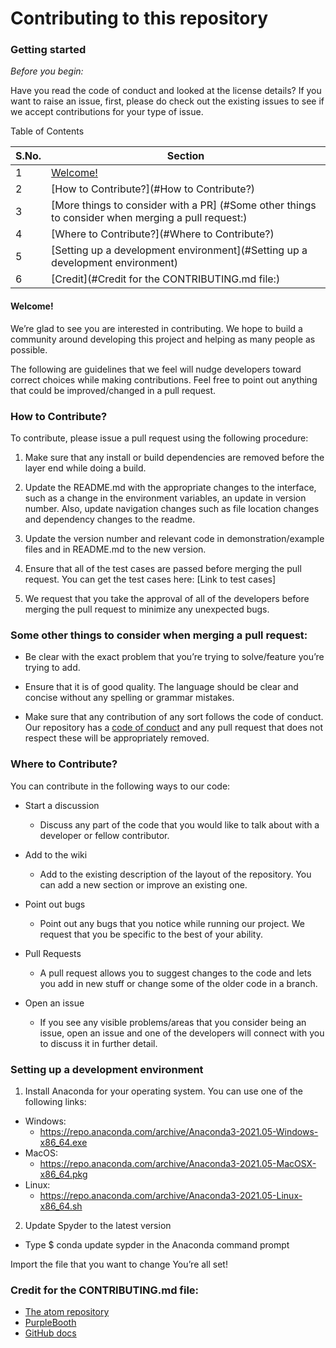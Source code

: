 # Contributing to this repository

### Getting started

*Before you begin:*

Have you read the code of conduct and looked at the license details?
If you want to raise an issue, first, please do check out the existing issues to see if we accept contributions for your type of issue.


Table of Contents

S.No. | Section 
----- | ------- 
1 | [Welcome!](#welcome!)
2 | [How to Contribute?](#How to Contribute?)
3 | [More things to consider with a PR] (#Some other things to consider when merging a pull request:)
4 | [Where to Contribute?](#Where to Contribute?)
5 | [Setting up a development environment](#Setting up a development environment)
6 | [Credit](#Credit for the CONTRIBUTING.md file:)


#### Welcome! 
We’re glad to see you are interested in contributing. We hope to build a community around developing this project and helping as many people as possible. 

The following are guidelines that we feel will nudge developers toward correct choices while making contributions. Feel free to point out anything that could be improved/changed in a pull request.



### How to Contribute?

To contribute, please issue a pull request using the following procedure:
1. Make sure that any install or build dependencies are removed before the layer end while doing a build.

2. Update the README.md with the appropriate changes to the interface, such as a change in the environment variables, an update in version number. Also, update navigation changes such as file location changes and dependency changes to the readme.

3. Update the version number and relevant code in demonstration/example files and in README.md to the new version.

4. Ensure that all of the test cases are passed before merging the pull request. You can get the test cases here: [Link to test cases]

5. We request that you take the approval of all of the developers before merging the pull request to minimize any unexpected bugs.

### Some other things to consider when merging a pull request:
* Be clear with the exact problem that you’re trying to solve/feature you’re trying to add.

* Ensure that it is of good quality. The language should be clear and concise without any spelling or grammar mistakes.

* Make sure that any contribution of any sort follows the code of conduct. Our repository has a [code of conduct](https://github.com/ineelshah/Homework-2b-Group-23/blob/main/CODE_OF_CONDUCT.md) and any pull request that does not respect these will be appropriately removed.

### Where to Contribute?
You can contribute in the following ways to our code:

* Start a discussion
  * Discuss any part of the code that you would like to talk about with a developer or fellow contributor. 

* Add to the wiki
  * Add to the existing description of the layout of the repository. You can add a new section or improve an existing one.

* Point out bugs
  * Point out any bugs that you notice while running our project. We request that you be specific to the best of your ability.

* Pull Requests
  * A pull request allows you to suggest changes to the code and lets you add in new stuff or change some of the older code in a branch.

* Open an issue
  * If you see any visible problems/areas that you consider being an issue, open an issue and one of the developers will connect with you to discuss it in further detail.

### Setting up a development environment
1. Install Anaconda for your operating system. You can use one of the following links:
* Windows:
  * https://repo.anaconda.com/archive/Anaconda3-2021.05-Windows-x86_64.exe
* MacOS:
  * https://repo.anaconda.com/archive/Anaconda3-2021.05-MacOSX-x86_64.pkg
* Linux:
  * https://repo.anaconda.com/archive/Anaconda3-2021.05-Linux-x86_64.sh

2. Update Spyder to the latest version 
* Type $ conda update sypder in the Anaconda command prompt

Import the file that you want to change
	You’re all set!



### Credit for the CONTRIBUTING.md file:
* [The atom repository](https://github.com/atom/atom/blob/master/CONTRIBUTING.md#pull-requests)
* [PurpleBooth](https://gist.github.com/PurpleBooth/b24679402957c63ec426#scope)
* [GitHub docs](https://github.com/github/docs/blob/main/CONTRIBUTING.md)

